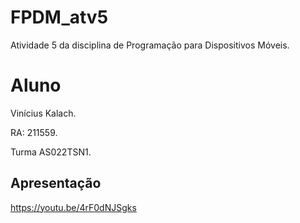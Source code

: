 # FPDM_atv5
Atividade 5 da disciplina de Programação para Dispositivos Móveis.
# Aluno
Vinícius Kalach.

RA: 211559.

Turma AS022TSN1.

## Apresentação
https://youtu.be/4rF0dNJSgks
